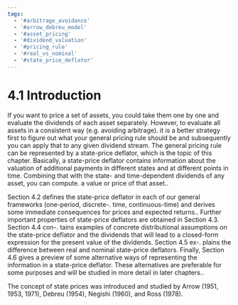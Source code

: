 ```yaml
---
tags:
  - '#arbitrage_avoidance'
  - '#arrow_debreu_model'
  - '#asset_pricing'
  - '#dividend_valuation'
  - '#pricing_rule'
  - '#real_vs_nominal'
  - '#state_price_deflator'
---
```

# 4.1 Introduction  

If you want to price a set of assets, you could take them one by one and evaluate the dividends of each asset separately. However, to evaluate all assets in a consistent way (e.g. avoiding arbitrage). it is a better strategy first to figure out what your general pricing rule should be and subsequently you can apply that to any given dividend stream. The general pricing rule can be represented by a state-price deflator, which is the topic of this chapter. Basically, a state-price deflator contains information about the valuation of additional payments in different states and at different points in time. Combining that with the state- and time-dependent dividends of any asset, you can compute. a value or price of that asset..  

Section 4.2 defines the state-price deflator in each of our general frameworks (one-period, discrete-. time, continuous-time) and derives some immediate consequences for prices and expected returns.. Further important properties of state-price deflators are obtained in Section 4.3. Section 4.4 con-. tains examples of concrete distributional assumptions on the state-price deflator and the dividends that will lead to a closed-form expression for the present value of the dividends. Section 4.5 ex-. plains the difference between real and nominal state-price deflators. Finally, Section 4.6 gives a preview of some alternative ways of representing the information in a state-price deflator. These alternatives are preferable for some purposes and will be studied in more detail in later chapters..  

The concept of state prices was introduced and studied by Arrow (1951, 1953, 1971), Debreu (1954), Negishi (1960), and Ross (1978).  
